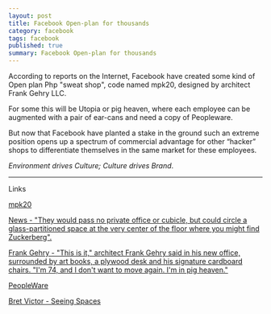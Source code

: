 ```yaml
---
layout: post
title: Facebook Open-plan for thousands
category: facebook
tags: facebook
published: true
summary: Facebook Open-plan for thousands
---
```


According to reports on the Internet, Facebook have created some kind of Open plan Php "sweat shop", code named mpk20, designed by architect Frank Gehry LLC.

For some this will be Utopia or pig heaven, where each employee can be augmented with a pair of ear-cans and need a copy of Peopleware.

But now that Facebook have planted a stake in the ground such an extreme position opens up a spectrum of commercial advantage for other “hacker” shops to differentiate themselves in the same market for these employees.

*Environment drives Culture; Culture drives Brand*.

---

Links

[mpk20](https://twitter.com/hashtag/mpk20)

[News - "They would pass no private office or cubicle, but could circle a glass-partitioned space at the very center of the floor where you might find Zuckerberg".](http://www.sfgate.com/business/article/Facebook-West-designed-by-Frank-Gehry-3814171.php)

[Frank Gehry -  "This is it," architect Frank Gehry said in his new office, surrounded by art books, a plywood desk and his signature cardboard chairs. "I'm 74, and I don't want to move again. I'm in pig heaven."](http://articles.latimes.com/2003/jun/10/business/fi-playa10)

[PeopleWare](https://openlibrary.org/books/OL31274M/Peopleware)

[Bret Victor - Seeing Spaces](https://vimeo.com/97903574)
